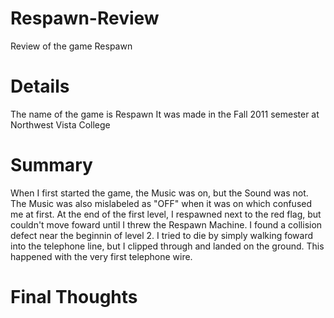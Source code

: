 # Respawn-Review
Review of the game Respawn
# Details
The name of the game is Respawn
It was made in the Fall 2011 semester at Northwest Vista College
# Summary
When I first started the game, the Music was on, but the Sound was not. The Music was also mislabeled as "OFF" when it was on which confused me at first.
At the end of the first level, I respawned next to the red flag, but couldn't move foward until I threw the Respawn Machine.
I found a collision defect near the beginnin of level 2. I tried to die by simply walking foward into the telephone line, but I clipped through and landed on the ground. This happened with the very first telephone wire.
# Final Thoughts
